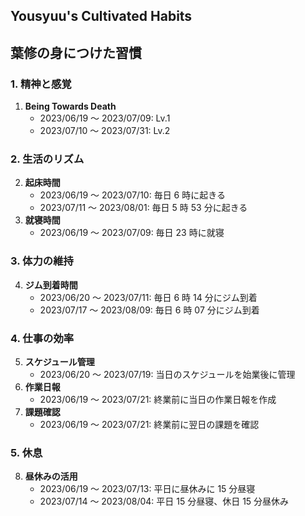 ## Yousyuu's Cultivated Habits

## 葉修の身につけた習慣

### 1. 精神と感覚

1. **Being Towards Death**
   - 2023/06/19 〜 2023/07/09: Lv.1
   - 2023/07/10 〜 2023/07/31: Lv.2

### 2. 生活のリズム

2. **起床時間**
   - 2023/06/19 〜 2023/07/10: 毎日 6 時に起きる
   - 2023/07/11 〜 2023/08/01: 毎日 5 時 53 分に起きる
3. **就寝時間**
   - 2023/06/19 〜 2023/07/09: 毎日 23 時に就寝

### 3. 体力の維持

4. **ジム到着時間**
   - 2023/06/20 〜 2023/07/11: 毎日 6 時 14 分にジム到着
   - 2023/07/17 〜 2023/08/09: 毎日 6 時 07 分にジム到着

### 4. 仕事の効率

5. **スケジュール管理**
   - 2023/06/20 〜 2023/07/19: 当日のスケジュールを始業後に管理
6. **作業日報**
   - 2023/06/19 〜 2023/07/21: 終業前に当日の作業日報を作成
7. **課題確認**
   - 2023/06/19 〜 2023/07/21: 終業前に翌日の課題を確認

### 5. 休息

8. **昼休みの活用**
   - 2023/06/19 〜 2023/07/13: 平日に昼休みに 15 分昼寝
   - 2023/07/14 〜 2023/08/04: 平日 15 分昼寝、休日 15 分昼休み
